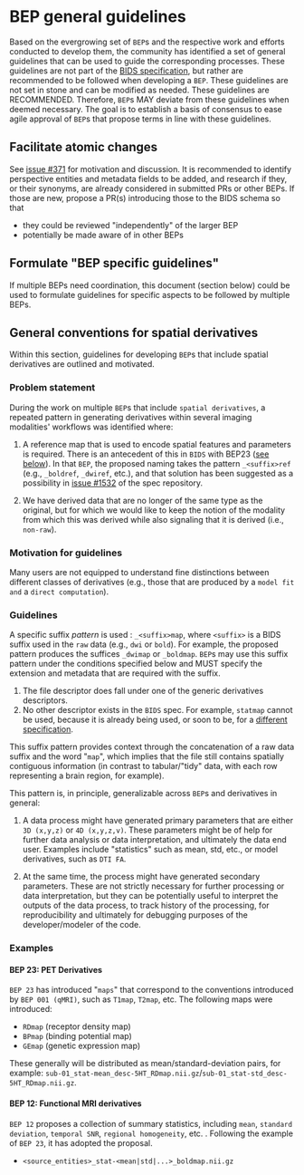 # BEP general guidelines

Based on the evergrowing set of `BEP`s and the respective work and efforts conducted to develop them, the community has identified a set of general guidelines that can be used to guide the corresponding processes.
These guidelines are not part of the [BIDS specification](https://bids-specification.readthedocs.io/en/stable/index.html), but rather are recommended to be followed when developing a `BEP`.
These guidelines are not set in stone and can be modified as needed.
These guidelines are RECOMMENDED.
Therefore, `BEP`s MAY deviate from these guidelines when deemed necessary.
The goal is to establish a basis of consensus to ease agile approval of `BEP`s that propose terms in line with these guidelines. 

## Facilitate atomic changes

See [issue #371](https://github.com/bids-standard/bids-specification/issues/371) for motivation and discussion.
It is recommended to identify perspective entities and metadata fields to be added, and research if they, or their synonyms, are  already considered in submitted PRs or other BEPs.
If those are new, propose a PR(s) introducing those to the BIDS schema so that
- they could be reviewed "independently" of the larger BEP
- potentially be made aware of in other BEPs

## Formulate "BEP specific guidelines"

If multiple BEPs need coordination, this document (section below) could be used to formulate guidelines for specific aspects to be followed by multiple BEPs.
## General conventions for spatial derivatives

Within this section, guidelines for developing `BEP`s that include spatial derivatives are outlined and motivated.

### Problem statement

During the work on multiple `BEP`s that include `spatial derivatives`, a repeated pattern in generating derivatives within several imaging modalities' workflows was identified where:

1. A reference map that is used to encode spatial features and parameters is required.
    There is an antecedent of this in `BIDS` with BEP23 ([see below](#BEP-23-PET-Derivatives)).
    In that `BEP`, the proposed naming takes the pattern `_<suffix>ref` (e.g., `_boldref`, `_dwiref`, etc.), and that solution has been suggested as a possibility in [issue #1532](https://github.com/bids-standard/bids-specification/issues/1532) of the spec repository.

2. We have derived data that are no longer of the same type as the original, but for which we would like to keep the notion of the modality from which this was derived while also signaling that it is derived (i.e., `non-raw`).

### Motivation for guidelines

Many users are not equipped to understand fine distinctions between different classes of derivatives (e.g., those that are produced by a `model fit and` a `direct computation`).

### Guidelines

A specific suffix *pattern* is used : `_<suffix>map`, where `<suffix>` is a BIDS suffix used in the `raw` data (e.g., `dwi` or `bold`). For example, the proposed pattern produces the suffices `_dwimap` or `_boldmap`. `BEP`s may use this suffix pattern under the conditions specified below and MUST specify the extension and metadata that are required with the suffix.

1. The file descriptor does fall under one of the generic derivatives descriptors.
2. No other descriptor exists in the `BIDS` spec. For example, `statmap` cannot be used, because it is already being used, or soon to be, for a [different specification](https://bids-standard.github.io/stats-models/walkthrough-1.html#from-run-outputs-to-subject-inputs).

This suffix pattern provides context through the concatenation of a raw data suffix and the word "`map`", which implies that the file still contains spatially contiguous information (in contrast to tabular/"tidy" data, with each row representing a brain region, for example).

This pattern is, in principle, generalizable across `BEP`s and derivatives in general:

  1. A data process might have generated primary parameters that are either `3D (x,y,z)` or `4D (x,y,z,v)`. These parameters might be of help for further data analysis or data interpretation, and ultimately the data end user. Examples include "statistics" such as mean, std, etc., or model derivatives, such as `DTI FA`.

  2. At the same time, the process might have generated secondary parameters. These are not strictly necessary for further processing or data interpretation, but they can be potentially useful to interpret the outputs of the data process, to track history of the processing, for reproducibility and ultimately for debugging purposes of the developer/modeler of the code.

### Examples

#### BEP 23: PET Derivatives

`BEP 23` has introduced "`maps`" that correspond to the conventions introduced by `BEP 001 (qMRI)`, such as `T1map`, `T2map`, etc. The following maps were introduced:

* `RDmap` (receptor density map)
* `BPmap` (binding potential map)
* `GEmap` (genetic expression map)

These generally will be distributed as mean/standard-deviation pairs, for example: `sub-01_stat-mean_desc-5HT_RDmap.nii.gz`/`sub-01_stat-std_desc-5HT_RDmap.nii.gz`.

#### BEP 12: Functional MRI derivatives

`BEP 12` proposes a collection of summary statistics, including `mean`, `standard deviation`, `temporal SNR`, `regional homogeneity`, etc. . Following the example of `BEP 23`, it has adopted the proposal.

* `<source_entities>_stat-<mean|std|...>_boldmap.nii.gz`
